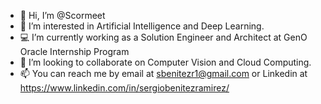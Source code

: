 - 👋 Hi, I’m @Scormeet
- 👀 I’m interested in Artificial Intelligence and Deep Learning.
- 💻 I’m currently working as a Solution Engineer and Architect at GenO Oracle Internship Program
- 💞️ I’m looking to collaborate on Computer Vision and Cloud Computing.
- 📫 You can reach me by email at sbenitezr1@gmail.com or Linkedin at https://www.linkedin.com/in/sergiobenitezramirez/

<!---
Scormit/Scormit is a ✨ special ✨ repository because its `README.md` (this file) appears on your GitHub profile.
You can click the Preview link to take a look at your changes.
--->

